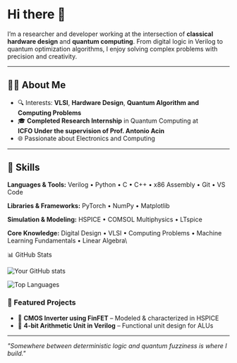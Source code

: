 # Hi there 👋

I’m a researcher and developer working at the intersection of **classical hardware design** and **quantum computing**.
From digital logic in Verilog to quantum optimization algorithms, I enjoy solving complex problems with precision and creativity.

---

## 👩‍💻 About Me

* 🔍 Interests: **VLSI**, **Hardware Design**, **Quantum Algorithm and Computing Problems**
* 🎓 **Completed Research Internship** in Quantum Computing at **ICFO Under the supervision of Prof. Antonio Acin**
* 🌐 Passionate about Electronics and Computing 

---

## 🧰 Skills

**Languages & Tools:**
Verilog • Python • C • C++ • x86 Assembly • Git • VS Code

**Libraries & Frameworks:**
PyTorch • NumPy • Matplotlib

**Simulation & Modeling:**
HSPICE • COMSOL Multiphysics • LTspice

**Core Knowledge:**
Digital Design • VLSI • Computing Problems • Machine Learning Fundamentals • Linear Algebra\\

📊 GitHub Stats

![Your GitHub stats](https://github-readme-stats.vercel.app/api?username=Niyati-2005&show_icons=true&count_private=true&theme=radical)

![Top Languages](https://github-readme-stats.vercel.app/api/top-langs/?username=Niyati-2005&layout=compact&theme=radical)


### 📌 Featured Projects

- 🔬 **CMOS Inverter using FinFET** – Modeled & characterized in HSPICE
- 🔢 **4-bit Arithmetic Unit in Verilog** – Functional unit design for ALUs

---

*"Somewhere between deterministic logic and quantum fuzziness is where I build."*

